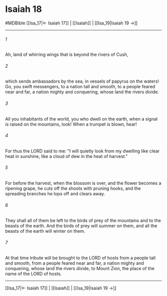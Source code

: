 # Isaiah 18
#MDBible
[[Isa_17|← Isaiah 17]] | [[Isaiah]] | [[Isa_19|Isaiah 19 →]]

***

###### 1 

Ah, land of whirring wings that is beyond the rivers of Cush, 

###### 2 

which sends ambassadors by the sea, in vessels of papyrus on the waters! Go, you swift messengers, to a nation tall and smooth, to a people feared near and far, a nation mighty and conquering, whose land the rivers divide. 

###### 3 

All you inhabitants of the world, you who dwell on the earth, when a signal is raised on the mountains, look! When a trumpet is blown, hear! 

###### 4 

For thus the LORD said to me: "I will quietly look from my dwelling like clear heat in sunshine, like a cloud of dew in the heat of harvest." 

###### 5 

For before the harvest, when the blossom is over, and the flower becomes a ripening grape, he cuts off the shoots with pruning hooks, and the spreading branches he lops off and clears away. 

###### 6 

They shall all of them be left to the birds of prey of the mountains and to the beasts of the earth. And the birds of prey will summer on them, and all the beasts of the earth will winter on them. 

###### 7 

At that time tribute will be brought to the LORD of hosts from a people tall and smooth, from a people feared near and far, a nation mighty and conquering, whose land the rivers divide, to Mount Zion, the place of the name of the LORD of hosts. 

***

[[Isa_17|← Isaiah 17]] | [[Isaiah]] | [[Isa_19|Isaiah 19 →]]
